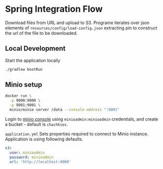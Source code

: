 # Spring Integration Flow

Download files from URL and upload to S3.
Programe iterates over json elements of `resources/config/load-config.json` extracting pin to construct the url of the file to be downloaded.

## Local Development

Start the application locally

```bash
./gradlew bootRun
```

## Minio setup

```bash
docker run \
  -p 9000:9000 \
  -p 9001:9001 \
  minio/minio server /data --console-address ":9001"
```

Login to [minio console](http://127.0.0.1:9000) using `minioadmin:minioadmin` credentials, and create a bucket - default is `chachkies`.

`application.yml` Sets properties required to connect to Minio instance.  Application is using following defaults.

```yaml
s3:
  user: minioadmin
  password: minioadmin
  url: 'http://localhost:9000'
```